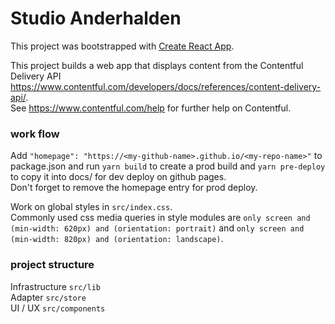 # Studio Anderhalden

This project was bootstrapped with [Create React App](https://github.com/facebook/create-react-app).

This project builds a web app that displays content from the Contentful Delivery API https://www.contentful.com/developers/docs/references/content-delivery-api/. <br/>
See https://www.contentful.com/help for further help on Contentful.

### work flow

Add ```"homepage": "https://<my-github-name>.github.io/<my-repo-name>"``` to package.json and run ```yarn build``` to create a prod build and ```yarn pre-deploy``` to copy it into docs/ for dev deploy on github pages.<br/>
Don't forget to remove the homepage entry for prod deploy.

Work on global styles in ```src/index.css```.<br/>
Commonly used css media queries in style modules are ```only screen and (min-width: 620px) and (orientation: portrait)``` and ```only screen and (min-width: 820px) and (orientation: landscape)```.

### project structure
Infrastructure ```src/lib```<br/>
Adapter ```src/store```<br/>
UI / UX ```src/components```
